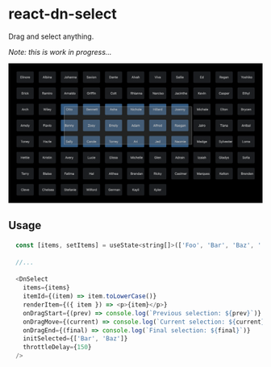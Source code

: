 # react-dn-select

Drag and select anything.

<em>Note: this is work in progress...</em>

<img width="600" src="example/dn-select-example.png">

## Usage

```javascript
  const [items, setItems] = useState<string[]>(['Foo', 'Bar', 'Baz', '...']);

  //...

  <DnSelect
    items={items}
    itemId={(item) => item.toLowerCase()}
    renderItem={({ item }) => <p>{item}</p>}
    onDragStart={(prev) => console.log(`Previous selection: ${prev}`)}
    onDragMove={(current) => console.log(`Current selection: ${current}`)}
    onDragEnd={(final) => console.log(`Final selection: ${final}`)}
    initSelected={['Bar', 'Baz']}
    throttleDelay={150}
  />
```
